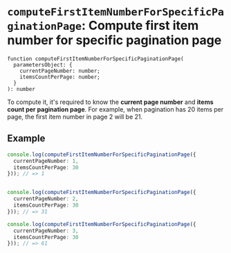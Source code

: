 # `computeFirstItemNumberForSpecificPaginationPage`: Compute first item number for specific pagination page

```
function computeFirstItemNumberForSpecificPaginationPage(
  parametersObject: {
    currentPageNumber: number;
    itemsCountPerPage: number;
  }
): number
```

To compute it, it's required to know the **current page number** and **items count per pagination page**.
For example, when pagination has 20 items per page, the first item number in page 2 will be 21.


## Example

```typescript
console.log(computeFirstItemNumberForSpecificPaginationPage({
  currentPageNumber: 1,
  itemsCountPerPage: 30
})); // => 1


console.log(computeFirstItemNumberForSpecificPaginationPage({
  currentPageNumber: 2,
  itemsCountPerPage: 30
})); // => 31

console.log(computeFirstItemNumberForSpecificPaginationPage({
  currentPageNumber: 3,
  itemsCountPerPage: 30
})); // => 61
```
